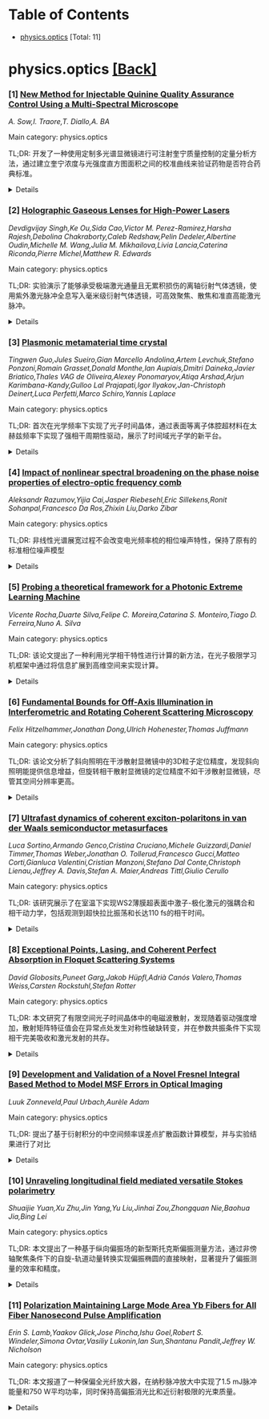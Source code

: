 <div id=toc></div>

# Table of Contents

- [physics.optics](#physics.optics) [Total: 11]


<div id='physics.optics'></div>

# physics.optics [[Back]](#toc)

### [1] [New Method for Injectable Quinine Quality Assurance Control Using a Multi-Spectral Microscope](https://arxiv.org/abs/2510.02421)
*A. Sow,I. Traore,T. Diallo,A. BA*

Main category: physics.optics

TL;DR: 开发了一种使用定制多光谱显微镜进行可注射奎宁质量控制的定量分析方法，通过建立奎宁浓度与光强度直方图面积之间的校准曲线来验证药物是否符合药典标准。


<details>
  <summary>Details</summary>
Motivation: 非洲是疟疾最严重的地区，可注射奎宁是有效抗疟药物，但市场上存在大量非质量保证的抗疟药物，需要建立定量定性分析系统进行质量控制。

Method: 使用配备UV-Visible激光器的定制多光谱显微镜，建立奎宁溶液浓度与穿过溶液的光强度直方图面积之间的校准曲线。

Result: 成功建立了校准曲线，可用于根据相关药典标准检查任何可注射奎宁的符合性。

Conclusion: 该技术是常规药物质量控制的有前景的替代方法。

Abstract: Africa is the world region that is most affected by malaria. Among the
therapies used, injectable quinine is considered to be one of the effective
antimalarial drug, however non-quality assured antimalarials clearly have a
strong market penetration across Africa. To overcome this problem, it becomes
more and more necessary to set up quantitative and qualitative analysis system
for antimalarial quality control. The objective of the present investigation is
an attempt to use customized multispectral microscope equipped with UV-Visible
lasers for injectable quinine quality assurance control routinely. For that, we
have established the calibration curve of quinine solution concentration as a
function of area under light intensity histogram crossing the solution. From
this calibration curve, we can check the conformity of any injectable quinine
according to the pharmacopoeia involved. The proposed technique is a promising
alternative for drug quality control routinely.

</details>


### [2] [Holographic Gaseous Lenses for High-Power Lasers](https://arxiv.org/abs/2510.02659)
*Devdigvijay Singh,Ke Ou,Sida Cao,Victor M. Perez-Ramirez,Harsha Rajesh,Debolina Chakraborty,Caleb Redshaw,Pelin Dedeler,Albertine Oudin,Michelle M. Wang,Julia M. Mikhailova,Livia Lancia,Caterina Riconda,Pierre Michel,Matthew R. Edwards*

Main category: physics.optics

TL;DR: 实验演示了能够承受极端激光通量且无累积损伤的离轴衍射气体透镜，使用紫外激光脉冲全息写入毫米级衍射气体透镜，可高效聚焦、散焦和准直高能激光脉冲。


<details>
  <summary>Details</summary>
Motivation: 世界上最高能量和峰值功率脉冲激光的能力受到光学损伤的限制，高强度激光科学的进一步发展需要比现有组件更坚固的光学元件。

Method: 使用少于8 mJ能量的干涉紫外激光脉冲，在臭氧、氧气和二氧化碳混合气体中全息写入毫米级衍射气体透镜。

Result: 这些透镜能够以高于50%的效率聚焦、散焦和准直高达210 mJ能量的532纳米纳秒激光脉冲，通量高达35 J/cm²，并且具有足够的带宽来高效衍射35飞秒800纳米脉冲。

Conclusion: 衍射气体透镜是简单的全息图，所展示的原理可扩展到其他类型的光学元件，表明气态光学可能为下一代超高功率激光器实现任意、抗损伤的强光操控。

Abstract: The capabilities of the world's highest energy and peak-power pulsed lasers
are limited by optical damage, and further advances in high-intensity laser
science will require optics that are substantially more robust than existing
components. We describe here the experimental demonstration of off-axis
diffractive gaseous lenses capable of withstanding extreme laser fluence and
immune to cumulative damage. We used less than 8 mJ of energy from interfering
ultraviolet laser pulses to holographically write millimeter-scale diffractive
gas lenses into an ozone, oxygen, and carbon-dioxide gas mixture. These lenses
allowed us to focus, defocus, and collimate 532-nm nanosecond laser pulses with
up to 210 mJ of energy at efficiencies above 50% and fluences up to 35
J/cm$^2$. We also show that the gas lenses have sufficient bandwidth to
efficiently diffract 35-fs 800-nm pulses and that beam pointing, divergence,
and diffraction efficiency are stable while operating at 10 Hz. These
diffractive lenses are simple holograms, and the principles demonstrated here
could be extended to other types of optics, suggesting that gaseous optics may
enable arbitrary, damage-resistant manipulation of intense light for
next-generation ultra-high-power lasers.

</details>


### [3] [Plasmonic metamaterial time crystal](https://arxiv.org/abs/2510.02845)
*Tingwen Guo,Jules Sueiro,Gian Marcello Andolina,Artem Levchuk,Stefano Ponzoni,Romain Grasset,Donald Monthe,Ian Aupiais,Dmitri Daineka,Javier Briatico,Thales VAG de Oliveira,Alexey Ponomaryov,Atiqa Arshad,Arjun Karimbana-Kandy,Gulloo Lal Prajapati,Igor Ilyakov,Jan-Christoph Deinert,Luca Perfetti,Marco Schiro,Yannis Laplace*

Main category: physics.optics

TL;DR: 首次在光学频率下实现了光子时间晶体，通过表面等离子体腔超材料在太赫兹频率下实现了强相干周期性驱动，展示了时间域光子学的新平台。


<details>
  <summary>Details</summary>
Motivation: 光子时间晶体作为空间光子晶体的时间对应物，有望从时间维度实现对光-物质相互作用的革命性控制，但在光学频率下实现面临实验挑战。

Method: 使用表面等离子体腔超材料，通过场诱导的载流子动能和有效质量动态调制，实现强（接近单位）且相干（亚光学周期）的周期性驱动。

Result: 实现了载流子有效质量高达其静止质量80%的异常高值调制，展示了参数放大和纠缠等离子体生成等丰富物理现象。

Conclusion: 建立了一个稳健的时间域光子学新平台，为探索时间晶体现象提供了实验基础。

Abstract: Periodically driven optical materials and metamaterials have recently emerged
as a promising platform for realizing photonic time crystals (PTCs) -- systems
whose optical properties are strongly and periodically modulated on time scales
comparable to the optical cycle of light. These time-varying structures are the
temporal counterparts of spatial photonic crystals (SPCs), for which a large
and periodic dielectric contrast is achieved spatially on wavelength scales.
Just as SPCs have revolutionized control over light-matter interactions by
engineering the photonic density of states in space, PTCs promise comparable
breakthroughs from a fundamentally new perspective: a temporal one. However,
harnessing such phenomena at optical frequencies poses severe experimental
challenges, as it requires order-unity modulation depths of the optical
properties at optical cycle rates, a regime that has remained elusive to date.
Here, we report the first optical realization of a photonic time crystal,
achieved with a surface plasmon cavity metamaterial operating at Terahertz
frequencies. We demonstrate strong (near-unity) and coherent (sub-optical
cycle) periodic driving of the plasmonic metamaterial enabled by field-induced
dynamical modulation of the carriers' kinetic energy and effective mass --
reaching up to 80% of their rest mass, an exceptionally high value that forms
the basis for time-crystalline phenomena with plasmons. Our experimentally
informed theory reveals rich physics within the experimentally accessible
parameter regime of this system, including parametric amplification and
entangled plasmon generation, and establishes a robust new platform for
time-domain photonics.

</details>


### [4] [Impact of nonlinear spectral broadening on the phase noise properties of electro-optic frequency comb](https://arxiv.org/abs/2510.02868)
*Aleksandr Razumov,Yijia Cai,Jasper Riebesehl,Eric Sillekens,Ronit Sohanpal,Francesco Da Ros,Zhixin Liu,Darko Zibar*

Main category: physics.optics

TL;DR: 非线性光谱展宽过程不会改变电光频率梳的相位噪声特性，保持了原有的标准相位噪声模型


<details>
  <summary>Details</summary>
Motivation: 解决电光频率梳受限于RF源功率导致梳线数量有限的问题，并研究非线性展宽过程对相位噪声特性的影响

Method: 采用相干检测、数字信号处理和子空间跟踪技术分析非线性展宽后的相位噪声特性

Result: 实验结果表明非线性展宽后的梳保持了输入电光梳的标准相位噪声模型，没有引入额外相位噪声项或放大现有噪声贡献

Conclusion: 非线性展宽可被视为等效于用更高RF调制功率驱动电光梳，是扩展电光梳线数的有效方法

Abstract: Electro-optic modulation is an attractive approach for generating flat,
stable, and low-noise optical frequency combs with relatively high power per
comb line. However, a key limitation of electro-optic combs is the restricted
number of comb lines imposed by the available RF source power. To overcome this
limitation, a nonlinear spectral broadening stage is typically employed. The
phase noise characteristics of an electro-optic comb are well described by the
standard phase noise model, which depends on two parameters: the seed laser and
the RF source phase noise. A fundamental question that arises is how nonlinear
broadening processes affect the phase noise properties of the expanded comb. To
address this, we employ coherent detection, digital signal processing, and
subspace tracking. Our experimental results show that the nonlinearly broadened
comb preserves the standard phase noise model of the input electro-optic comb.
In other words, the nonlinear processes neither introduce additional phase
noise terms nor amplify the existing contributions from the seed laser and RF
source. Hence, nonlinear broadening can be viewed as equivalent to driving the
electro-optic comb with a much higher RF modulation power.

</details>


### [5] [Probing a theoretical framework for a Photonic Extreme Learning Machine](https://arxiv.org/abs/2510.02918)
*Vicente Rocha,Duarte Silva,Felipe C. Moreira,Catarina S. Monteiro,Tiago D. Ferreira,Nuno A. Silva*

Main category: physics.optics

TL;DR: 该论文提出了一种利用光学相干特性进行计算的新方法，在光子极限学习机框架中通过将信息扩展到高维空间来实现计算。


<details>
  <summary>Details</summary>
Motivation: 开发替代冯·诺依曼架构的新型计算范式，推动全光学处理解决方案的发展。

Method: 基于传输矩阵形式建立理论框架，将输入平面映射到输出相机平面，建立与复数极限学习机的联系，并推导隐藏空间维度上限和激活函数形式。使用通过扩散介质的自由空间传播进行实验验证。

Result: 在低维输入空间状态下进行的实验验证了模型和维度估计器的有效性。

Conclusion: 该框架和发现具有促进从开发鲁棒通用全光学硬件到与光学传感设备全栈集成实现边缘计算解决方案等多个方向进一步研究的潜力。

Abstract: The development of computing paradigms alternative to von Neumann
architectures has recently fueled significant progress in novel all-optical
processing solutions. In this work, we investigate how the coherence properties
can be exploited for computing by expanding information onto a
higher-dimensional space in the photonic extreme learning machine framework. A
theoretical framework is provided based on the transmission matrix formalism,
mapping the input plane onto the output camera plane, resulting in the
establishment of the connection with complex extreme learning machines and
derivation of upper bounds for the hidden space dimensionality as well as the
form of the activation functions. Experiments using free-space propagation
through a diffusive medium, performed in low-dimensional input space regimes,
validate the model and the proposed estimator for the dimensionality. Overall,
the framework presented and the findings enclosed have the potential to foster
further research in a multitude of directions, from the development of robust
general-purpose all-optical hardware to a full-stack integration with optical
sensing devices toward edge computing solutions.

</details>


### [6] [Fundamental Bounds for Off-Axis Illumination in Interferometric and Rotating Coherent Scattering Microscopy](https://arxiv.org/abs/2510.03034)
*Felix Hitzelhammer,Jonathan Dong,Ulrich Hohenester,Thomas Juffmann*

Main category: physics.optics

TL;DR: 该论文分析了斜向照明在干涉散射显微镜中的3D粒子定位精度，发现斜向照明能提供信息增益，但旋转相干散射显微镜的定位精度不如干涉散射显微镜，尽管其空间分辨率更高。


<details>
  <summary>Details</summary>
Motivation: 先前研究主要关注轴向照明的定位精度极限，本文旨在分析斜向照明在干涉散射显微镜中的3D粒子定位精度，探索信息增益的可能性。

Method: 使用Cramer-Rao界限理论分析斜向照明下的3D粒子定位精度，比较干涉散射显微镜和旋转相干散射显微镜的性能。

Result: 斜向照明在干涉散射显微镜中能提供信息增益，但旋转相干散射显微镜的定位精度不如干涉散射显微镜，尽管其空间分辨率更高。

Conclusion: 关键指标如空间分辨率往往不足以完全表征显微镜技术，定位精度等性能指标同样重要。

Abstract: Coherent localization microscopy enables three-dimensional localization with
nanoscale precision. Previous studies have characterized the fundamental
precision limits for on-axis illumination geometries. In this paper, we
theoretically analyze 3D particle localization precision under oblique
illumination in interferometric scattering microscopy (iSCAT). We show that
(quantum) Cramer-Rao bounds reveal an information gain in the off-axis case,
potentially enabling enhanced localization precision. We find that rotating
coherent scattering microscopy (ROCS), which employs off-axis illumination,
provides worse localization precision than \iscat, despite offering higher
spatial resolution. This shows that key metrics, like spatial resolution, are
often insufficient to fully characterize a microscopy technique.

</details>


### [7] [Ultrafast dynamics of coherent exciton-polaritons in van der Waals semiconductor metasurfaces](https://arxiv.org/abs/2510.03052)
*Luca Sortino,Armando Genco,Cristina Cruciano,Michele Guizzardi,Daniel Timmer,Thomas Weber,Jonathan O. Tollerud,Francesco Gucci,Matteo Corti,Gianluca Valentini,Cristian Manzoni,Stefano Dal Conte,Christoph Lienau,Jeffrey A. Davis,Stefan A. Maier,Andreas Tittl,Giulio Cerullo*

Main category: physics.optics

TL;DR: 该研究展示了在室温下实现WS2薄膜超表面中激子-极化激元的强耦合和相干动力学，包括观测到超快拉比振荡和长达110 fs的相干时间。


<details>
  <summary>Details</summary>
Motivation: 在室温条件下实现相干光-物质相互作用对下一代量子技术至关重要，但由于光学激发系统中的快速退相干，这在环境温度下仍然具有挑战性。

Method: 使用超光谱动量分辨成像重构激子-极化激元色散，结合飞秒泵浦-探测和多维光谱技术研究极化激元动力学，并采用三本征态模型描述光共振与亮暗激子的耦合。

Result: 观测到高度各向异性的激子-极化激元色散，沿正交对称轴从正有效质量过渡到负有效质量；发现失谐依赖的极化激元动力学，相干时间达~110 fs，直接观测到周期为~45 fs的超快拉比振荡。

Conclusion: 范德华超表面是下一代极化激元器件的有前景平台，能够在室温下实现物质激发的相干量子转移。

Abstract: Enabling coherent light-matter interactions is a critical step toward
next-generation quantum technologies. However, achieving this under ambient
temperature conditions remains challenging due to rapid dephasing in optically
excited systems. Optical metasurfaces based on quasi-bound states in the
continuum have recently emerged as a powerful platform for reaching the strong
light-matter coupling regime in flat, subwavelength thickness devices. Here, we
investigate ultrafast exciton-polariton dynamics in self-hybridized WS$_2$
thin-film metasurfaces. Using hyperspectral momentum-resolved imaging, we
reconstruct the highly anisotropic exciton-polariton dispersion, with a
transition from positive to negative effective mass along orthogonal symmetry
axes. Femtosecond pump-probe and multidimensional spectroscopy reveal
detuning-dependent polariton dynamics with a coherence time up to ~110 fs, and
allow direct observation of the coherent dynamics through ultrafast Rabi
oscillations with ~45 fs period. We describe this behaviour with a
three-eigenstate model that couples the photonic resonance with both bright and
dark excitons, extending the conventional two-state picture of strong coupling.
Our results establish van der Waals metasurfaces as a promising platform for
next-generation polaritonic devices, enabling coherent quantum transfer of
matter excitations at room temperature.

</details>


### [8] [Exceptional Points, Lasing, and Coherent Perfect Absorption in Floquet Scattering Systems](https://arxiv.org/abs/2510.03133)
*David Globosits,Puneet Garg,Jakob Hüpfl,Adrià Canós Valero,Thomas Weiss,Carsten Rockstuhl,Stefan Rotter*

Main category: physics.optics

TL;DR: 本文研究了有限空间光子时间晶体中的电磁波散射，发现随着驱动强度增加，散射矩阵特征值会在异常点处发生对称性破缺转变，并在参数共振条件下实现相干完美吸收和激光发射的共存。


<details>
  <summary>Details</summary>
Motivation: 研究周期性时变介质（光子时间晶体）中的波散射现象，探索其独特的频率混合过程和对称性破缺特性，为动态控制光散射提供新途径。

Method: 使用多光谱Floquet散射矩阵方法分析电磁波在有限空间光子时间晶体中的散射，该方法自然包含了系统的频率混合过程。

Result: 发现散射矩阵特征值随驱动强度增加会发生对称性破缺转变，在异常点处形成复共轭对，并在参数共振条件下实现相干完美吸收和激光发射的同时出现。

Conclusion: 该方法具有普适性，适用于各种周期性时变散射系统，为设计具有定制散射特性的时变光子系统开辟了新途径。

Abstract: Periodically time-varying media, known as photonic time crystals (PTCs),
provide a promising platform for observing unconventional wave phenomena. We
analyze the scattering of electromagnetic waves from spatially finite PTCs
using the multispectral Floquet scattering matrix, which naturally incorporates
the frequency-mixing processes intrinsic to such systems. For dispersionless,
real, and time-periodic permittivities, this matrix is pseudounitary. Here we
demonstrate that this property leads to multiple symmetry-breaking transitions:
for increasing driving strength, scattering matrix eigenvalues lying on the
unit circle (unbroken symmetry regime) meet at exceptional points (EPs), where
they break up into inverse complex conjugate pairs (broken symmetry regime). We
identify the symmetry operator associated with these transitions and show that,
in time-symmetric systems, it corresponds to the time-reversal operator.
Remarkably, at the parametric resonance condition, one eigenvalue vanishes
while its partner diverges, signifying simultaneous coherent perfect absorption
(CPA) and lasing. Since our approach relies solely on the Floquet scattering
matrix, it is not restricted to a specific geometry but instead applies to any
periodically time-varying scattering system. To illustrate this universality,
we apply our method to a variety of periodically time-modulated structures,
including slabs, spheres, and metasurfaces. In particular, we show that using
quasi-bound states in the continuum resonances sustained by a metasurface, the
CPA and lasing conditions can be attained for a minimal modulation strength of
the permittivity. Our results pave the way for engineering time-modulated
photonic systems with tailored scattering properties, opening new avenues for
dynamic control of light in next-generation optical devices.

</details>


### [9] [Development and Validation of a Novel Fresnel Integral Based Method to Model MSF Errors in Optical Imaging](https://arxiv.org/abs/2510.03172)
*Luuk Zonneveld,Paul Urbach,Aurèle Adam*

Main category: physics.optics

TL;DR: 提出了基于衍射积分的中空间频率误差点扩散函数计算模型，并与实验结果进行了对比


<details>
  <summary>Details</summary>
Motivation: 光学元件的中空间频率误差会导致图像质量下降，但难以量化评估

Method: 基于衍射积分建立中空间频率误差的点扩散函数计算模型

Result: 模型计算结果与实验数据进行了对比验证

Conclusion: 该模型能够有效计算中空间频率误差对点扩散函数的影响

Abstract: Mid-spatial frequency errors of optical components cause degradation of
images which are rather difficult to quantify. In this work, we present a model
for calculating the point-spread function in the presence of mid-spatial
frequency errors which is based on diffraction integrals.The results of the
model are compared with experiments.

</details>


### [10] [Unraveling longitudinal field mediated versatile Stokes polarimetry](https://arxiv.org/abs/2510.03180)
*Shuaijie Yuan,Xu Zhu,Jin Yang,Yu Liu,Jinhai Zou,Zhongquan Nie,Baohua Jia,Bing Lei*

Main category: physics.optics

TL;DR: 本文提出了一种基于纵向偏振场的新型斯托克斯偏振测量方法，通过非傍轴聚焦条件下的自旋-轨道动量转换实现偏振椭圆的直接映射，显著提升了偏振测量的效率和精度。


<details>
  <summary>Details</summary>
Motivation: 传统斯托克斯偏振测量方法依赖横向偏振场重建，存在多次时序检测、复杂解调算法和繁琐工程程序等挑战，需要开发更高效、精确的偏振测量方案。

Method: 利用非傍轴聚焦条件下的自旋-轨道动量转换机制，通过纵向场局部采样解析偏振椭圆，并结合卷积神经网络进行全局检索以增强鲁棒性。

Result: 该方法实现了原位信号采集、微秒级解调时间、高检测效率（无需复杂设计）和超高检索精度（小于1%），性能远超传统偏振测量方法。

Conclusion: 该工作为开发多功能矢量偏振仪提供了有前景的解决方案，在偏振控制相关应用中具有广阔前景。

Abstract: Stokes polarimetry has been considered as an alluring platform that enables a
plethora of applications ranging from single-molecule orientation to deep-space
sensing. Existing polarimetry avenues, however, rely primarily on the
transversely polarized field reconstruction, thus suffering from several
challenges such as multiple time sequenced detections, complex demodulation
algorithms, and intricate engineering procedures. To circumvent these
challenges, here we first demonstrate a longitudinally polarized field mediated
recipe for the realization of efficacious and refined Stokes polarimetry in
situ. This is achieved by unraveling the spin-to-orbit momentum conversion
under non-paraxial focusing conditions enabling the direct mapping of the
polarization ellipse. Leveraging this mechanism, we reveal an analytical
solution of polarization ellipse via the local sampling of longitudinal field,
in which the robustness can be fairly reinforced by relevant global retrieval
based on convolutional neural network. The resultant Stokes polarimetry is
shown to simultaneously exhibit in-situ signal acquisition (direct
discernment), unparalleled demodulation time (up tomicrosecond level), superior
detection efficiency (no need of troublesome design), and ultra-high retrieved
accuracy (less than 1%), which is fundamentally inaccessible with traditional
polarimetry methods. Our work holds great promise for empowering an allin-one
versatile vector polarimeter, which opens up a host of applications relevant to
polarization control.

</details>


### [11] [Polarization Maintaining Large Mode Area Yb Fibers for All Fiber Nanosecond Pulse Amplification](https://arxiv.org/abs/2510.03213)
*Erin S. Lamb,Yaakov Glick,Jose Pincha,Ishu Goel,Robert S. Windeler,Simona Ovtar,Vasiliy Lukonin,Ian Sun,Shantanu Pandit,Jeffrey W. Nicholson*

Main category: physics.optics

TL;DR: 本文报道了一种保偏全光纤放大器，在纳秒脉冲放大中实现了1.5 mJ脉冲能量和750 W平均功率，同时保持高偏振消光比和近衍射极限的光束质量。


<details>
  <summary>Details</summary>
Motivation: 保偏全光纤放大器具有免对准和环境稳定性优势，但需要平衡非线性效应抑制（使用大模场光纤）与高阶模式不稳定性之间的矛盾。

Method: 采用高HOM损耗的掺镱大模场光纤（模场直径26微米，976 nm泵浦吸收2.4 dB/m）进行全光纤纳秒脉冲放大。

Result: 实现了1 mJ脉冲能量@1 kW平均功率和1.5 mJ脉冲能量@750 W平均功率，偏振消光比≥20 dB，M²接近衍射极限，脉冲内能量占比≥99.9%。

Conclusion: 该保偏大模场光纤放大器成功实现了高脉冲能量和平均功率输出，同时保持了优异的光束质量和偏振特性。

Abstract: Polarization maintaining (PM), all-fiber amplifiers offer the benefits of
alignment free and environmentally stable operation. To achieve high output
powers, particularly in pulsed operation, it is necessary to balance the need
to reduce deleterious nonlinear effects, often through the use of large mode
area (LMA) fibers, with the onset of transverse mode instability whereby higher
order modes (HOMs) mix with the desired fundamental mode output. Over the last
few years, advances in high HOM loss, ytterbium-doped LMA fibers have enabled
continuous wave (CW) output powers up to 5 kW and pulse energies up to 2 mJ in
non-PM fibers. In CW operation, LMA PM fibers have shown up to 2 kW of average
power. In this contribution, we present all-fiber nanosecond pulsed
amplification in a high HOM loss, Yb-doped LMA fiber with a 26 micrometer mode
field diameter and 2.4 dB/m of pump absorption at 976 nm, achieving 1 mJ of
pulse energy at 1 kW of average power, and 1.5 mJ of pulse energy at 750 W of
average power. The polarization extinction ratios were 20 dB or higher and the
M2 was near the diffraction limit. We measured the in-pulse to out-of-pulse
energy and found 99.9% or more of the measured power remained in-pulse.

</details>
